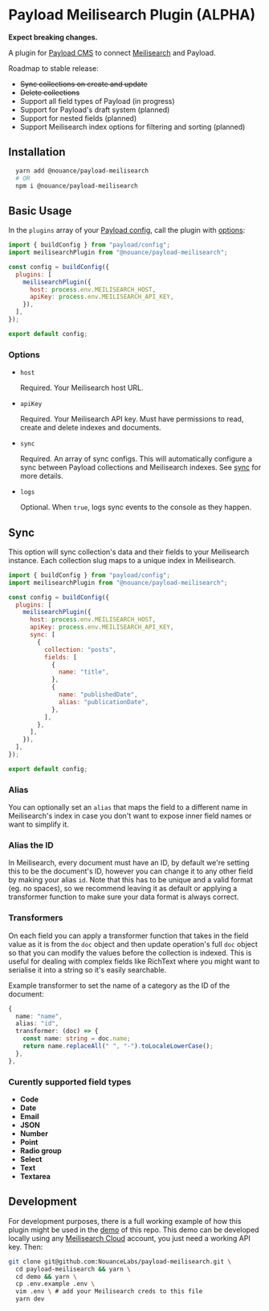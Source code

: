 # Payload Meilisearch Plugin (ALPHA)

**Expect breaking changes.**

A plugin for [Payload CMS](https://github.com/payloadcms/payload) to connect [Meilisearch](https://meilisearch.com) and Payload.

Roadmap to stable release:

- ~~Sync collections on create and update~~
- ~~Delete collections~~
- Support all field types of Payload (in progress)
- Support for Payload's draft system (planned)
- Support for nested fields (planned)
- Support Meilisearch index options for filtering and sorting (planned)

## Installation

```bash
  yarn add @nouance/payload-meilisearch
  # OR
  npm i @nouance/payload-meilisearch
```

## Basic Usage

In the `plugins` array of your [Payload config](https://payloadcms.com/docs/configuration/overview), call the plugin with [options](#options):

```js
import { buildConfig } from "payload/config";
import meilisearchPlugin from "@nouance/payload-meilisearch";

const config = buildConfig({
  plugins: [
    meilisearchPlugin({
      host: process.env.MEILISEARCH_HOST,
      apiKey: process.env.MEILISEARCH_API_KEY,
    }),
  ],
});

export default config;
```

### Options

- `host`

  Required. Your Meilisearch host URL.

- `apiKey`

  Required. Your Meilisearch API key. Must have permissions to read, create and delete indexes and documents.

- `sync`

  Required. An array of sync configs. This will automatically configure a sync between Payload collections and Meilisearch indexes. See [sync](#sync) for more details.

- `logs`

  Optional. When `true`, logs sync events to the console as they happen.

## Sync

This option will sync collection's data and their fields to your Meilisearch instance. Each collection slug maps to a unique index in Meilisearch.

```js
import { buildConfig } from "payload/config";
import meilisearchPlugin from "@nouance/payload-meilisearch";

const config = buildConfig({
  plugins: [
    meilisearchPlugin({
      host: process.env.MEILISEARCH_HOST,
      apiKey: process.env.MEILISEARCH_API_KEY,
      sync: [
        {
          collection: "posts",
          fields: [
            {
              name: "title",
            },
            {
              name: "publishedDate",
              alias: "publicationDate",
            },
          ],
        },
      ],
    }),
  ],
});

export default config;
```

### Alias

You can optionally set an `alias` that maps the field to a different name in Meilisearch's index in case you don't want to expose inner field names or want to simplify it.

### Alias the ID

In Meilisearch, every document must have an ID, by default we're setting this to be the document's ID, however you can change it to any other field by making your alias `id`. Note that this has to be unique and a valid format (eg. no spaces), so we recommend leaving it as default or applying a transformer function to make sure your data format is always correct.

### Transformers

On each field you can apply a transformer function that takes in the field value as it is from the `doc` object and then update operation's full `doc` object so that you can modify the values before the collection is indexed. This is useful for dealing with complex fields like RichText where you might want to serialise it into a string so it's easily searchable.

Example transformer to set the name of a category as the ID of the document:

```ts
{
  name: "name",
  alias: "id",
  transformer: (doc) => {
    const name: string = doc.name;
    return name.replaceAll(" ", "-").toLocaleLowerCase();
  },
},
```

### Curently supported field types

- **Code**
- **Date**
- **Email**
- **JSON**
- **Number**
- **Point**
- **Radio group**
- **Select**
- **Text**
- **Textarea**

## Development

For development purposes, there is a full working example of how this plugin might be used in the [demo](./demo) of this repo. This demo can be developed locally using any [Meilisearch Cloud](https://cloud.meilisearch.com/) account, you just need a working API key. Then:

```bash
git clone git@github.com:NouanceLabs/payload-meilisearch.git \
  cd payload-meilisearch && yarn \
  cd demo && yarn \
  cp .env.example .env \
  vim .env \ # add your Meilisearch creds to this file
  yarn dev
```
